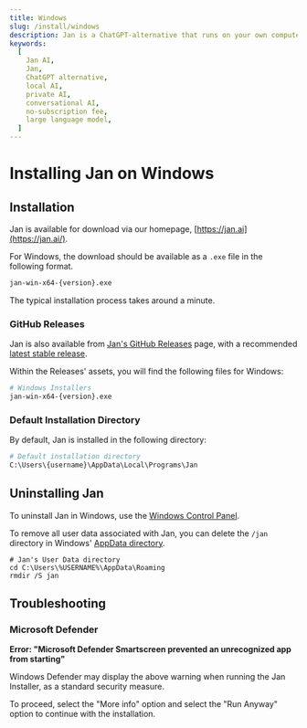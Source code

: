 ```yaml
---
title: Windows
slug: /install/windows
description: Jan is a ChatGPT-alternative that runs on your own computer, with a local API server.
keywords:
  [
    Jan AI,
    Jan,
    ChatGPT alternative,
    local AI,
    private AI,
    conversational AI,
    no-subscription fee,
    large language model,
  ]
---
```


# Installing Jan on Windows

## Installation

Jan is available for download via our homepage, [https://jan.ai](https://jan.ai/).

For Windows, the download should be available as a `.exe` file in the following format.

```bash
jan-win-x64-{version}.exe
```

The typical installation process takes around a minute.

### GitHub Releases

Jan is also available from [Jan's GitHub Releases](https://github.com/janhq/jan/releases) page, with a recommended [latest stable release](https://github.com/janhq/jan/releases/latest).

Within the Releases' assets, you will find the following files for Windows:

```bash
# Windows Installers
jan-win-x64-{version}.exe
```

### Default Installation Directory

By default, Jan is installed in the following directory:

```bash
# Default installation directory
C:\Users\{username}\AppData\Local\Programs\Jan
```

## Uninstalling Jan

To uninstall Jan in Windows, use the [Windows Control Panel](https://support.microsoft.com/en-us/windows/uninstall-or-remove-apps-and-programs-in-windows-4b55f974-2cc6-2d2b-d092-5905080eaf98).

To remove all user data associated with Jan, you can delete the `/jan` directory in Windows' [AppData directory](https://superuser.com/questions/632891/what-is-appdata).

```shell
# Jan's User Data directory
cd C:\Users\%USERNAME%\AppData\Roaming
rmdir /S jan
```

## Troubleshooting

### Microsoft Defender

**Error: "Microsoft Defender Smartscreen prevented an unrecognized app from starting"**

Windows Defender may display the above warning when running the Jan Installer, as a standard security measure.

To proceed, select the "More info" option and select the "Run Anyway" option to continue with the installation.
